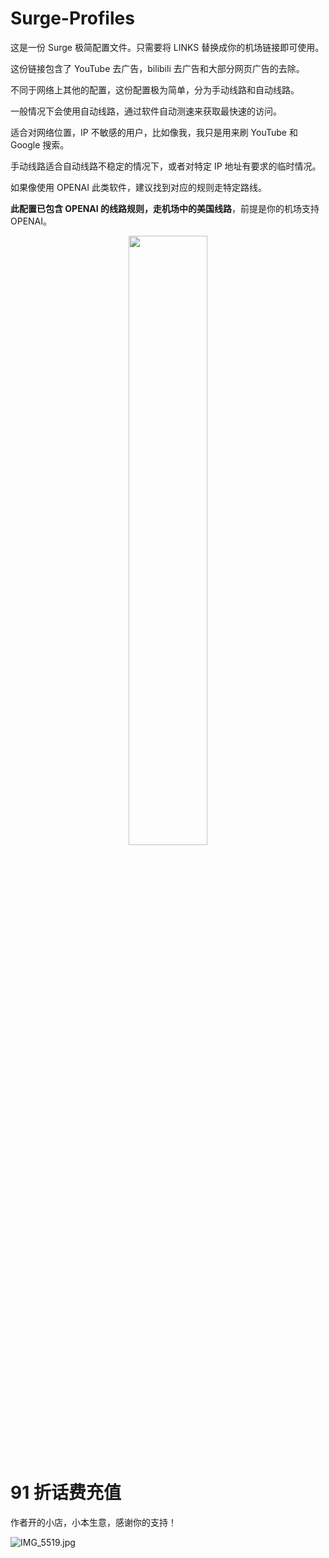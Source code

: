 # Surge-Profiles

这是一份 Surge 极简配置文件。只需要将 LINKS 替换成你的机场链接即可使用。

这份链接包含了 YouTube 去广告，bilibili 去广告和大部分网页广告的去除。

不同于网络上其他的配置，这份配置极为简单，分为手动线路和自动线路。

一般情况下会使用自动线路，通过软件自动测速来获取最快速的访问。

适合对网络位置，IP 不敏感的用户，比如像我，我只是用来刷 YouTube 和 Google 搜索。

手动线路适合自动线路不稳定的情况下，或者对特定 IP 地址有要求的临时情况。

如果像使用 OPENAI 此类软件，建议找到对应的规则走特定路线。

**此配置已包含 OPENAI 的线路规则，走机场中的美国线路**，前提是你的机场支持 OPENAI。

<div align=center><img width="50%" height="50%" src="https://s2.loli.net/2024/03/01/zHTcg2Zr9Gx5sFe.jpg"></div>

# 91 折话费充值

作者开的小店，小本生意，感谢你的支持！

![IMG_5519.jpg](https://s2.loli.net/2024/03/01/BPKUR6geJFAD7TC.jpg)


